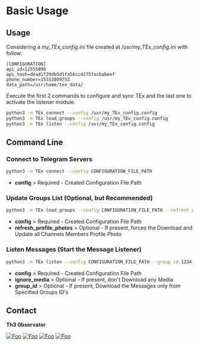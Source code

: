 # Basic Usage

<!-- USAGE EXAMPLES -->
## Usage
Considering a *my_TEx_config.ini* file created at */usr/my_TEx_config.ini* with follow:

```editorconfig
[CONFIGURATION]
api_id=12555896
api_hash=dead1f29db5d1fa56cc42757acbabeef
phone_number=15552809753
data_path=/usr/home/tex_data/
```

Execute the first 2 commands to configure and sync TEx and the last one to activate the listener module.

```bash
python3 -m TEx connect --config /usr/my_TEx_config.config
python3 -m TEx load_groups --config /usr/my_TEx_config.config
python3 -m TEx listen --config /usr/my_TEx_config.config
```

<!-- Command Line -->
## Command Line

### Connect to Telegram Servers
```bash
python3 -m TEx connect --config CONFIGURATION_FILE_PATH
```
  * **config** > Required - Created Configuration File Path

### Update Groups List (Optional, but Recommended)
```bash
python3 -m TEx load_groups --config CONFIGURATION_FILE_PATH --refresh_profile_photos
```

  * **config** > Required - Created Configuration File Path
  * **refresh_profile_photos** > Optional - If present, forces the Download and Update all Channels Members Profile Photo

### Listen Messages (Start the Message Listener)
```bash
python3 -m TEx listen --config CONFIGURATION_FILE_PATH --group_id 1234,5678
```

  * **config** > Required - Created Configuration File Path
  * **ignore_media** > Optional - If present, don't Download any Media
  * **group_id** > Optional - If present, Download the Messages only from Specified Groups ID's

<!-- CONTACT -->
## Contact

**Th3 0bservator**

[![Foo](https://img.shields.io/badge/RSS-FFA500?style=for-the-badge&logo=rss&logoColor=white)](https://www.theobservator.net/) 
[![Foo](https://img.shields.io/badge/Twitter-1DA1F2?style=for-the-badge&logo=twitter&logoColor=white)](https://twitter.com/th3_0bservator) 
[![Foo](https://img.shields.io/badge/GitHub-100000?style=for-the-badge&logo=github&logoColor=white)](https://github.com/guibacellar/) 
[![Foo](https://img.shields.io/badge/LinkedIn-0077B5?style=for-the-badge&logo=linkedin&logoColor=white)](https://www.linkedin.com/in/guilherme-bacellar/)

